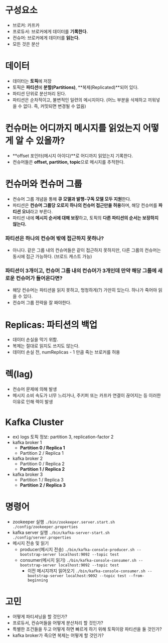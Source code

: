 # 구성요소
- 브로커: 카프카
- 프로듀서: 브로커에게 데이터를 **기록한다.**
- 컨슈머: 브로커에게 데이터를 **읽는다.**
- 모든 것은 분산

# 데이터
- 데이터는 **토픽**에 저장
- 토픽은 **파티션**에 **분할(Partitions)**, **복제(Replicated)**되어 있다.
- 파티션 단위로 분산처리 된다.
- 파티션은 순차적이고, 불변적인 일련의 메시지이다. (어느 부분을 삭제하고 끼워넣을 수 없다. 즉, 커밋되면 변경될 수 없음)

# 컨슈머는 어디까지 메시지를 읽었는지 어떻게 알 수 있을까?
- **offset 포인터(메시지 아이디)**로 어디까지 읽었는지 기록한다.
- 컨슈머들은 **offset, partition, topic**으로 메시지를 추적한다.

# 컨슈머와 컨슈머 그룹
- 컨슈머 그룹 개념을 통해 **큐 모델과 발행-구독 모델 모두 지원**한다.
- 파티션은 **컨슈머 그룹당 오로지 하나의 컨슈머 접근만을 허용**하며, 해당 컨슈머를 **파티션 오너**라고 부른다.
- 파티션 내에 **메시지 순서에 대해 보장**하고, 토픽의 **다른 파티션의 순서는 보장하지 않는다.**

### 파티션은 하나의 컨슈머 밖에 접근하지 못하나?
- 아니다. 같은 그룹 내의 컨슈머들은 같이 접근하지 못하지만, 다른 그룹의 컨슈머는 동시에 접근 가능하다. (브로드 캐스트 가능)

### 파티션이 3개이고, 컨슈머 그룹 내의 컨슈머가 3개인데 만약 해당 그룹에 새로운 컨슈머가 들어온다면?
- 해당 컨슈머는 파티션을 읽지 못하고, 멍청하게(?) 가만히 있는다. 하나가 죽어야 읽을 수 있다.
- 컨슈머 그룹 전략을 잘 짜야한다.

# Replicas: 파티션의 백업
- 데이터 손실을 막기 위함.
- 복제는 절대로 읽지도 쓰지도 않는다.
- 데이터 손실 전, numReplicas - 1 만큼 죽는 브로커를 허용

# 렉(lag)
- 컨슈머 문제에 의해 발생
- 메시지 소비 속도가 너무 느리거나, 주키퍼 또는 카프카 연결이 끊어지는 등 이러한 이유로 인해 렉이 발생

# Kafka Cluster
- ex) logs 토픽 정보: partition 3, replication-factor 2
- kafka broker 1
  - **Partition 0 / Replica 1**
  - Partition 2 / Replica 1
- kafka broker 2
  - Partition 0 / Replica 2
  - **Partition 1 / Replica 2**
- kafka broker 3
  - Partition 1 / Replica 3
  - **Partition 2 / Replica 3**

# 명령어
- zookeeper 실행 `./bin/zookeeper.server.start.sh ./config/zookeeper.properties`
- kafka server 실행 `./bin/kafka-server-start.sh ./config/server.properties`
- 메시지 전송 및 읽기
  - producer(메시지 전송) `./bin/kafka-console-producer.sh --bootstrap-server localhost:9092 --topic test`
  - consumer(메시지 읽기) `./bin/kafka-console-consumer.sh --bootstrap-server localhost:9092 --topic test`
    - 이전 메시지까지 읽어오기 `./bin/kafka-console-consumer.sh --bootstrap-server localhost:9092 --topic test --from-beginning`

# 고민
- 어떻게 파티셔닝을 할 것인가?
- 프로듀서, 컨슈머들을 어떻게 분산처리 할 것인가?
- 특별한 조건들을 두고 어떻게 하면 빠르게 하기 위해 토픽이랑 파티션을 둘 것인가?
- kafka broker가 죽으면 복제는 어떻게 할 것인가?
